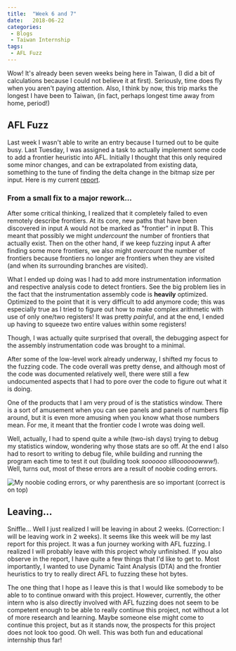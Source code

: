 ```yaml
---
title:  "Week 6 and 7"
date:   2018-06-22
categories:
 - Blogs
 - Taiwan Internship
tags: 
 - AFL Fuzz
---
```


Wow! It's already been seven weeks being here in Taiwan, (I did a bit of 
calculations because I could not believe it at first). Seriously, time does fly
when you aren't paying attention. Also, I think by now, this trip marks the
longest I have been to Taiwan, (in fact, perhaps longest time away from home,
period!)

## AFL Fuzz

Last week I wasn't able to write an entry because I turned out to be quite busy.
Last Tuesday, I was assigned a task to actually implement some code to add a
frontier heuristic into AFL. Initially I thought that this only required some
minor changes, and can be extrapolated from existing data, something to the tune
of finding the delta change in the bitmap size per input. Here is my current
[report][1].

### From a small fix to a major rework...

After some critical thinking, I realized that it completely failed to even
remotely describe frontiers. At its core, new paths that have been discovered in
input A would not be marked as "frontier" in input B. This meant that possibly
we might *undercount* the number of frontiers that actually exist. Then on the
other hand, if we keep fuzzing input A after finding some more frontiers, we
also might *overcount* the number of frontiers because frontiers no longer are
frontiers when they are visited (and when its surrounding branches are visited). 

What I ended up doing was I had to add more instrumentation information and
respective analysis code to detect frontiers. See the big problem lies in the
fact that the instrumentation assembly code is **heavily** optimized. Optimized
to the point that it is very difficult to add anymore code; this was especially
true as I tried to figure out how to make complex arithmetic with use of only
one/two registers! It was pretty *painful*, and at the end, I ended up having to
squeeze two entire values within some registers! 

Though, I was actually quite surprised that overall, the debugging aspect for
the assembly instrumentation code was brought to a minimal. 

After some of the low-level work already underway, I shifted my focus to the
fuzzing code. The code overall was pretty dense, and although most of the code
was documented relatively well, there were still a few undocumented aspects that
I had to pore over the code to figure out what it is doing. 

One of the products that I am very proud of is the statistics window. There is a
sort of amusement when you can see panels and panels of numbers flip around, but
it is even more amusing when you know what those numbers mean. For me, it meant
that the frontier code I wrote was doing well.

Well, actually, I had to spend quite a while (two-ish days) trying to debug my
statistics window, wondering why those stats are so off. At the end I also had
to resort to writing to debug file, while building and running the program each
time to test it out (building took *soooooo sllloooooowww!*). Well, turns out,
most of these errors are a result of noobie coding errors. 

![My noobie coding errors, or why parenthesis are so important (correct is on
top)][2]

## Leaving...

Sniffle... Well I just realized I will be leaving in about 2 weeks. (Correction:
I will be leaving work in 2 weeks). It seems like this week will be my last
report for this project. It was a fun journey working with AFL fuzzing. I
realized I will probably leave with this project wholy unfinished. If you also
observe in the report, I have quite a few things that I'd like to get to. Most
importantly, I wanted to use Dynamic Taint Analysis (DTA) and the frontier
heuristics to try to really direct AFL to fuzzing these hot bytes. 

The one thing that I hope as I leave this is that I would like somebody to be
able to to continue onward with this project. However, currently, the other 
intern who is also directly involved with AFL fuzzing does not seem to be
competent enough to be able to really continue this project, not without a lot
of more research and learning. Maybe someone else might come to continue this
project, but as it stands now, the prospects for this project does not look too
good. Oh well. This was both fun and educational internship thus far!

[1]: https://gist.github.com/theKidOfArcrania/cfbbb75bdbd1d2059eea9ba4cc517964
[2]: /files/noobie_coding.png

